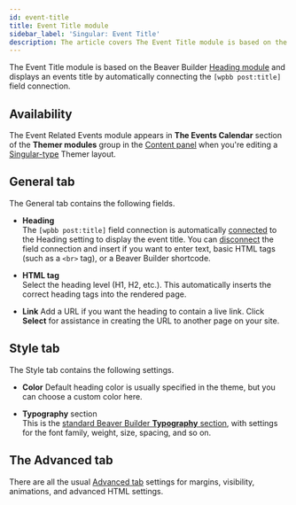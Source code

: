 ```yaml
---
id: event-title
title: Event Title module
sidebar_label: 'Singular: Event Title'
description: The article covers The Event Title module is based on the Beaver Builder Heading module and displays an events title using the post_title field connection.
---
```


The Event Title module is based on the Beaver Builder [Heading module](/beaver-builder/layouts/modules/heading) and displays an events title by automatically connecting the `[wpbb post:title]` field connection.

## Availability

The Event Related Events module appears in **The Events Calendar** section of the **Themer modules** group in the [Content panel](/beaver-builder/getting-started/bb-editor-basics/content-panel) when you're editing a [Singular-type](/layout-types-modules/singular/overview.md) Themer layout.

## General tab

The General tab contains the following fields.

* **Heading**  
The `[wpbb post:title]` field connection is automatically [connected](../../../field-connections/work-with-field-connections.md#connect-vs-insert) to the Heading setting to display the event title. You can [disconnect](../../../field-connections/work-with-field-connections.md#edit-or-delete-field-connections) the field connection and insert if you want to enter text, basic HTML tags (such as a `<br>` tag), or a Beaver Builder shortcode.

* **HTML tag**  
Select the heading level (H1, H2, etc.). This automatically inserts the
correct heading tags into the rendered page.

* **Link**
Add a URL if you want the heading to contain a live link. Click **Select** for
assistance in creating the URL to another page on your site.

## Style tab

The Style tab contains the following settings.

* **Color**
Default heading color is usually specified in the theme, but you can choose a
custom color here.

* **Typography** section  
This is the [standard Beaver Builder **Typography** section](/beaver-builder/styles/typography/overview), with settings for the font family, weight, size, spacing, and so on.

## The Advanced tab

There are all the usual [Advanced tab](/beaver-builder/layouts/advanced-tab) settings for margins, visibility, animations, and advanced HTML settings.





